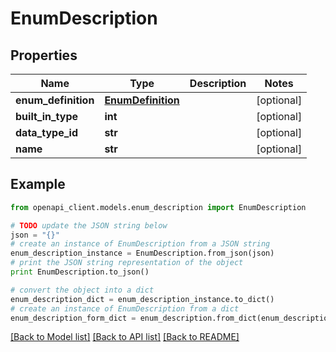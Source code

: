# EnumDescription


## Properties
Name | Type | Description | Notes
------------ | ------------- | ------------- | -------------
**enum_definition** | [**EnumDefinition**](EnumDefinition.md) |  | [optional] 
**built_in_type** | **int** |  | [optional] 
**data_type_id** | **str** |  | [optional] 
**name** | **str** |  | [optional] 

## Example

```python
from openapi_client.models.enum_description import EnumDescription

# TODO update the JSON string below
json = "{}"
# create an instance of EnumDescription from a JSON string
enum_description_instance = EnumDescription.from_json(json)
# print the JSON string representation of the object
print EnumDescription.to_json()

# convert the object into a dict
enum_description_dict = enum_description_instance.to_dict()
# create an instance of EnumDescription from a dict
enum_description_form_dict = enum_description.from_dict(enum_description_dict)
```
[[Back to Model list]](../README.md#documentation-for-models) [[Back to API list]](../README.md#documentation-for-api-endpoints) [[Back to README]](../README.md)


